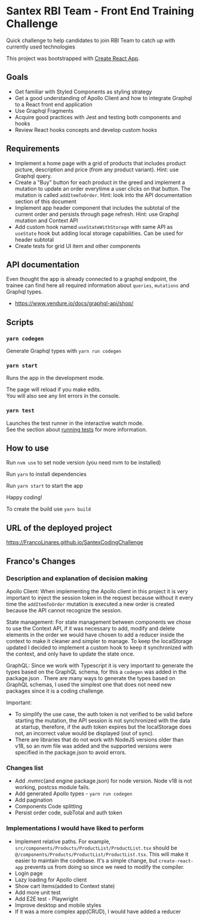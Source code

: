 # Santex RBI Team - Front End Training Challenge

Quick challenge to help candidates to join RBI Team to catch up with currently used technologies

This project was bootstrapped with [Create React App](https://github.com/facebook/create-react-app).

## Goals

- Get familiar with Styled Components as styling strategy
- Get a good understanding of Apollo Client and how to integrate Graphql to a React front end application
- Use Graphql Fragments
- Acquire good practices with Jest and testing both components and hooks
- Review React hooks concepts and develop custom hooks

## Requirements

- Implement a home page with a grid of products that includes product picture, description and price (from any product variant). Hint: use Graphql query.
- Create a "Buy" button for each product in the greed and implement a mutation to update an order everytime a user clicks on that button.
  The mutation is called `addItemToOrder`. Hint: look into the API documentation section of this document
- Implement app header component that includes the subtotal of the current order and persists through page refresh. Hint: use Graphql mutation and Context API
- Add custom hook named `useStateWithStorage` with same API as `useState` hook but adding local storage capabilities. Can be used for header subtotal
- Create tests for grid UI item and other components

## API documentation

Even thought the app is already connected to a graphql endpoint, the trainee can find here all required information about `queries`, `mutations` and Graphql types.

- https://www.vendure.io/docs/graphql-api/shop/

## Scripts

### `yarn codegen`

Generate Graphql types with `yarn run codegen`

### `yarn start`

Runs the app in the development mode.

The page will reload if you make edits.\
You will also see any lint errors in the console.

### `yarn test`

Launches the test runner in the interactive watch mode.\
See the section about [running tests](https://facebook.github.io/create-react-app/docs/running-tests) for more information.

## How to use

Run `nvm use` to set node version (you need nvm to be installed)

Run `yarn` to install dependencies

Run `yarn start` to start the app

Happy coding!

To create the build use `yarn build`

## URL of the deployed project

https://FrancoLinares.github.io/SantexCodingChallenge

## Franco's Changes

### Description and explanation of decision making

Apollo Client: When implementing the Apollo client in this project it is very important to inject the session token in the request because without it every time the `addItemToOrder` mutation is executed a new order is created because the API cannot recognize the session.

State management: For state management between components we chose to use the Context API, if it was necessary to add, modify and delete elements in the order we would have chosen to add a reducer inside the context to make it cleaner and simpler to manage.
To keep the localStorage updated I decided to implement a custom hook to keep it synchronized with the context, and only have to update the state once.

GraphQL: Since we work with Typescript it is very important to generate the types based on the GraphQL schema, for this a `codegen` was added in the package.json . There are many ways to generate the types based on GraphQL schemas, I used the simplest one that does not need new packages since it is a coding challenge.

Important:

- To simplify the use case, the auth token is not verified to be valid before starting the mutation, the API session is not synchronized with the data at startup, therefore, if the auth token expires but the localStorage does not, an incorrect value would be displayed (out of sync).
- There are libraries that do not work with NodeJS versions older than v18, so an nvm file was added and the supported versions were specified in the package.json to avoid errors.

### Changes list

- Add .nvmrc(and engine package.json) for node version. Node v18 is not working, postcss module fails.
- Add generated Apollo types - `yarn run codegen`
- Add pagination
- Components Code splitting
- Persist order code, subTotal and auth token

### Implementations I would have liked to perform

- Implement relative paths. For example, `src/components/Products/ProductList/ProductList.tsx` should be `@/components/Products/ProductList/ProductList.tsx`.
  This will make it easier to maintain the codebase. It's a simple change, but `create-react-app` prevents us from doing so since we need to modify the compiler.
- Login page
- Lazy loading for Apollo client
- Show cart items(added to Context state)
- Add more unit test
- Add E2E test - Playwright
- Improve desktop and mobile styles
- If it was a more complex app(CRUD), I would have added a reducer

